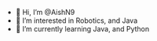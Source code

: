 - 👋 Hi, I’m @AishN9
- 👀 I’m interested in Robotics, and Java
- 🌱 I’m currently learning Java, and Python
<!---
AishN9/AishN9 is a ✨ special ✨ repository because its `README.md` (this file) appears on your GitHub profile.
You can click the Preview link to take a look at your changes.
--->
